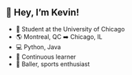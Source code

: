## 👋 Hey, I’m Kevin!

- 🏫 Student at the University of Chicago
- 🌎 Montreal, QC ➡️ Chicago, IL
- 💻 Python, Java
- 🌱 Continuous learner
- 🏀 Baller, sports enthusiast
<!---
devkevw/devkevw is a ✨ special ✨ repository because its `README.md` (this file) appears on your GitHub profile.
You can click the Preview link to take a look at your changes.
--->
